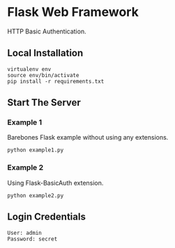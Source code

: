 # Flask Web Framework
HTTP Basic Authentication.

## Local Installation
```
virtualenv env
source env/bin/activate
pip install -r requirements.txt
```

## Start The Server

### Example 1
Barebones Flask example without using any extensions.

```python example1.py```

### Example 2
Using Flask-BasicAuth extension.

```python example2.py```


## Login Credentials
```
User: admin
Password: secret
```
